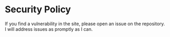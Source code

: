 # Security Policy

If you find a vulnerability in the site, please open an issue on the repository. I will address issues as promptly as I can.

